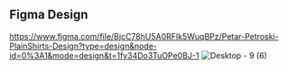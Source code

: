 ## Figma Design

https://www.figma.com/file/BjcC78hU5A0RFIk5WuqBPz/Petar-Petroski-PlainShirts-Design?type=design&node-id=0%3A1&mode=design&t=1fy34Do3TuOPe0BJ-1
![Desktop - 9 (6)](https://github.com/PetarPetroski/is218_final_project/assets/45236464/047f06c8-7513-4cb6-8b8c-44a77aa4558c)
